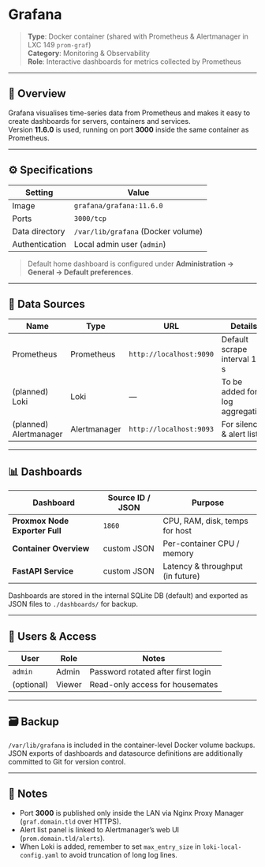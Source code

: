 # Grafana

> **Type**: Docker container (shared with Prometheus & Alertmanager in LXC 149 `prom-graf`)  
> **Category**: Monitoring & Observability  
> **Role**: Interactive dashboards for metrics collected by Prometheus

---

## 🧩 Overview

Grafana visualises time-series data from Prometheus and makes it easy to create dashboards for servers, containers and services.  
Version **11.6.0** is used, running on port **3000** inside the same container as Prometheus.

---

## ⚙️ Specifications

| Setting        | Value                           |
|----------------|---------------------------------|
| Image          | `grafana/grafana:11.6.0`        |
| Ports          | `3000/tcp`                      |
| Data directory | `/var/lib/grafana` (Docker volume) |
| Authentication | Local admin user (`admin`)      |

> Default home dashboard is configured under **Administration → General → Default preferences**.

---

## 🔌 Data Sources

| Name        | Type       | URL                      | Details                  |
|-------------|------------|--------------------------|--------------------------|
| Prometheus  | Prometheus | `http://localhost:9090`  | Default scrape interval 15 s |
| (planned) Loki | Loki | — | To be added for log aggregation |
| (planned) Alertmanager | Alertmanager | `http://localhost:9093` | For silences & alert list |

---

## 📊 Dashboards

| Dashboard                       | Source ID / JSON | Purpose                         |
|---------------------------------|------------------|---------------------------------|
| **Proxmox Node Exporter Full**  | `1860`           | CPU, RAM, disk, temps for host  |
| **Container Overview**          | custom JSON      | Per-container CPU / memory      |
| **FastAPI Service**             | custom JSON      | Latency & throughput (in future)|

Dashboards are stored in the internal SQLite DB (default) and exported as JSON files to `./dashboards/` for backup.

---

## 🔐 Users & Access

| User      | Role    | Notes                     |
|-----------|---------|---------------------------|
| `admin`   | Admin   | Password rotated after first login |
| (optional)| Viewer  | Read-only access for housemates |

---

## 🗃️ Backup

`/var/lib/grafana` is included in the container-level Docker volume backups.  
JSON exports of dashboards and datasource definitions are additionally committed to Git for version control.

---

## 📝 Notes

* Port **3000** is published only inside the LAN via Nginx Proxy Manager (`graf.domain.tld` over HTTPS).  
* Alert list panel is linked to Alertmanager’s web UI (`prom.domain.tld/alerts`).  
* When Loki is added, remember to set `max_entry_size` in `loki-local-config.yaml` to avoid truncation of long log lines.
